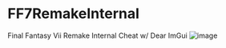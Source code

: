 # FF7RemakeInternal
 Final Fantasy Vii Remake Internal Cheat w/ Dear ImGui
![image](https://user-images.githubusercontent.com/80198020/174504717-3969ac0d-f2ef-4372-b17c-1a671611b7e9.png)
